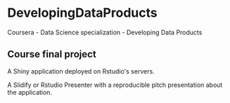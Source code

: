 # DevelopingDataProducts
Coursera - Data Science specialization - Developing Data Products

## Course final project

A Shiny application deployed on Rstudio's servers. 

A Slidify or Rstudio Presenter with a reproducible pitch presentation about the application.


